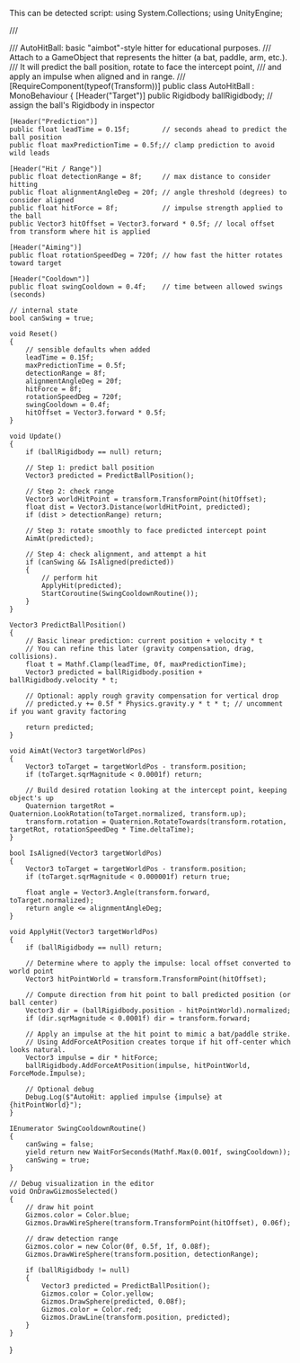 This can be detected script: using System.Collections;
using UnityEngine;

/// <summary>
/// AutoHitBall: basic "aimbot"-style hitter for educational purposes.
/// Attach to a GameObject that represents the hitter (a bat, paddle, arm, etc.).
/// It will predict the ball position, rotate to face the intercept point,
/// and apply an impulse when aligned and in range.
/// </summary>
[RequireComponent(typeof(Transform))]
public class AutoHitBall : MonoBehaviour
{
    [Header("Target")]
    public Rigidbody ballRigidbody;       // assign the ball's Rigidbody in inspector

    [Header("Prediction")]
    public float leadTime = 0.15f;        // seconds ahead to predict the ball position
    public float maxPredictionTime = 0.5f;// clamp prediction to avoid wild leads

    [Header("Hit / Range")]
    public float detectionRange = 8f;     // max distance to consider hitting
    public float alignmentAngleDeg = 20f; // angle threshold (degrees) to consider aligned
    public float hitForce = 8f;           // impulse strength applied to the ball
    public Vector3 hitOffset = Vector3.forward * 0.5f; // local offset from transform where hit is applied

    [Header("Aiming")]
    public float rotationSpeedDeg = 720f; // how fast the hitter rotates toward target

    [Header("Cooldown")]
    public float swingCooldown = 0.4f;    // time between allowed swings (seconds)

    // internal state
    bool canSwing = true;

    void Reset()
    {
        // sensible defaults when added
        leadTime = 0.15f;
        maxPredictionTime = 0.5f;
        detectionRange = 8f;
        alignmentAngleDeg = 20f;
        hitForce = 8f;
        rotationSpeedDeg = 720f;
        swingCooldown = 0.4f;
        hitOffset = Vector3.forward * 0.5f;
    }

    void Update()
    {
        if (ballRigidbody == null) return;

        // Step 1: predict ball position
        Vector3 predicted = PredictBallPosition();

        // Step 2: check range
        Vector3 worldHitPoint = transform.TransformPoint(hitOffset);
        float dist = Vector3.Distance(worldHitPoint, predicted);
        if (dist > detectionRange) return;

        // Step 3: rotate smoothly to face predicted intercept point
        AimAt(predicted);

        // Step 4: check alignment, and attempt a hit
        if (canSwing && IsAligned(predicted))
        {
            // perform hit
            ApplyHit(predicted);
            StartCoroutine(SwingCooldownRoutine());
        }
    }

    Vector3 PredictBallPosition()
    {
        // Basic linear prediction: current position + velocity * t
        // You can refine this later (gravity compensation, drag, collisions).
        float t = Mathf.Clamp(leadTime, 0f, maxPredictionTime);
        Vector3 predicted = ballRigidbody.position + ballRigidbody.velocity * t;

        // Optional: apply rough gravity compensation for vertical drop
        // predicted.y += 0.5f * Physics.gravity.y * t * t; // uncomment if you want gravity factoring

        return predicted;
    }

    void AimAt(Vector3 targetWorldPos)
    {
        Vector3 toTarget = targetWorldPos - transform.position;
        if (toTarget.sqrMagnitude < 0.0001f) return;

        // Build desired rotation looking at the intercept point, keeping object's up
        Quaternion targetRot = Quaternion.LookRotation(toTarget.normalized, transform.up);
        transform.rotation = Quaternion.RotateTowards(transform.rotation, targetRot, rotationSpeedDeg * Time.deltaTime);
    }

    bool IsAligned(Vector3 targetWorldPos)
    {
        Vector3 toTarget = targetWorldPos - transform.position;
        if (toTarget.sqrMagnitude < 0.000001f) return true;

        float angle = Vector3.Angle(transform.forward, toTarget.normalized);
        return angle <= alignmentAngleDeg;
    }

    void ApplyHit(Vector3 targetWorldPos)
    {
        if (ballRigidbody == null) return;

        // Determine where to apply the impulse: local offset converted to world point
        Vector3 hitPointWorld = transform.TransformPoint(hitOffset);

        // Compute direction from hit point to ball predicted position (or ball center)
        Vector3 dir = (ballRigidbody.position - hitPointWorld).normalized;
        if (dir.sqrMagnitude < 0.0001f) dir = transform.forward;

        // Apply an impulse at the hit point to mimic a bat/paddle strike.
        // Using AddForceAtPosition creates torque if hit off-center which looks natural.
        Vector3 impulse = dir * hitForce;
        ballRigidbody.AddForceAtPosition(impulse, hitPointWorld, ForceMode.Impulse);

        // Optional debug
        Debug.Log($"AutoHit: applied impulse {impulse} at {hitPointWorld}");
    }

    IEnumerator SwingCooldownRoutine()
    {
        canSwing = false;
        yield return new WaitForSeconds(Mathf.Max(0.001f, swingCooldown));
        canSwing = true;
    }

    // Debug visualization in the editor
    void OnDrawGizmosSelected()
    {
        // draw hit point
        Gizmos.color = Color.blue;
        Gizmos.DrawWireSphere(transform.TransformPoint(hitOffset), 0.06f);

        // draw detection range
        Gizmos.color = new Color(0f, 0.5f, 1f, 0.08f);
        Gizmos.DrawWireSphere(transform.position, detectionRange);

        if (ballRigidbody != null)
        {
            Vector3 predicted = PredictBallPosition();
            Gizmos.color = Color.yellow;
            Gizmos.DrawSphere(predicted, 0.08f);
            Gizmos.color = Color.red;
            Gizmos.DrawLine(transform.position, predicted);
        }
    }
}
